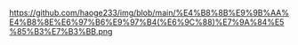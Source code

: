 

https://github.com/haoge233/img/blob/main/%E4%B8%8B%E9%9B%AA%E4%B8%8E%E6%97%B6%E9%97%B4(%E6%9C%88)%E7%9A%84%E5%85%B3%E7%B3%BB.png
